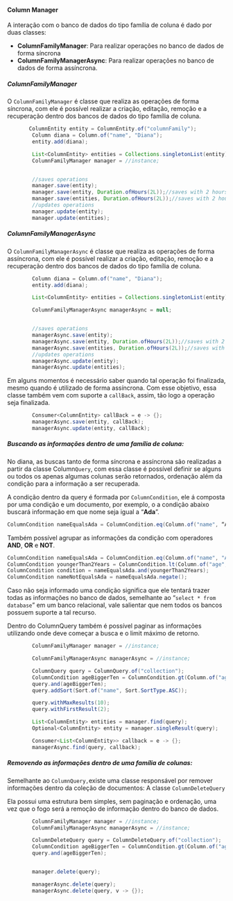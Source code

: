 #### Column Manager

A interação com o banco de dados do tipo família de coluna é dado por duas classes:

* **ColumnFamilyManager**: Para realizar operações no banco de dados de forma síncrona
* **ColumnFamilyManagerAsync**: Para realizar operações no banco de dados de forma assíncrona.

##### **ColumnFamilyManager**

O `ColumnFamilyManager` é classe que realiza as operações de forma síncrona, com ele é possível realizar a criação, editação, remoção e a recuperação dentro dos bancos de dados do tipo família de coluna.

```java
       ColumnEntity entity = ColumnEntity.of("columnFamily");
        Column diana = Column.of("name", "Diana");
        entity.add(diana);

        List<ColumnEntity> entities = Collections.singletonList(entity);
        ColumnFamilyManager manager = //instance;


        //saves operations
        manager.save(entity);
        manager.save(entity, Duration.ofHours(2L));//saves with 2 hours of TTL
        manager.save(entities, Duration.ofHours(2L));//saves with 2 hours of TTL
        //updates operations
        manager.update(entity);
        manager.update(entities);
```

##### ColumnFamilyManagerAsync

O `ColumnFamilyManagerAsync` é classe que realiza as operações de forma assíncrona, com ele é possível realizar a criação, editação, remoção e a recuperação dentro dos bancos de dados do tipo família de coluna.

```java
        Column diana = Column.of("name", "Diana");
        entity.add(diana);

        List<ColumnEntity> entities = Collections.singletonList(entity);

        ColumnFamilyManagerAsync managerAsync = null;


        //saves operations
        managerAsync.save(entity);
        managerAsync.save(entity, Duration.ofHours(2L));//saves with 2 hours of TTL
        managerAsync.save(entities, Duration.ofHours(2L));//saves with 2 hours of TTL
        //updates operations
        managerAsync.update(entity);
        managerAsync.update(entities);
```

Em alguns momentos é necessário saber quando tal operação foi finalizada, mesmo quando é utilizado de forma assíncrona. Com esse objetivo, essa classe também vem com suporte a `callBack`, assim, tão logo a operação seja finalizada.

```java
        Consumer<ColumnEntity> callBack = e -> {};
        managerAsync.save(entity, callBack);
        managerAsync.update(entity, callBack);
```

##### Buscando as informações dentro de uma família de coluna:

##### 

No diana, as buscas tanto de forma síncrona e assíncrona são realizadas a partir da classe Column`Query`, com essa classe é possível definir se alguns ou todos os apenas algumas colunas serão retornados, ordenação além da condição para a informação a ser recuperada.

A condição dentro da query é formada por `ColumnCondition`, ele á composta por uma condição e um documento, por exemplo, o a condição abaixo buscará informação em que nome seja igual a “**Ada**”.

```java
ColumnCondition nameEqualsAda = ColumnCondition.eq(Column.of("name", “Ada”));
```

Também possível agrupar as informações da condição com operadores **AND**, **OR** e **NOT**.

```java
ColumnCondition nameEqualsAda = ColumnCondition.eq(Column.of("name", "Ada"));
ColumnCondition youngerThan2Years = ColumnCondition.lt(Column.of("age", 2));
ColumnCondition condition = nameEqualsAda.and(youngerThan2Years);
ColumnCondition nameNotEqualsAda = nameEqualsAda.negate();
```

Caso não seja informado uma condição significa que ele tentará trazer todas as informações no banco de dados, semelhante ao “`select * from database`” em um banco relacional, vale salientar que nem todos os bancos possuem suporte a tal recurso.

Dentro do ColumnQuery também é possível paginar as informações utilizando onde deve começar a busca e o limit máximo de retorno.

```java
        ColumnFamilyManager manager = //instance;

        ColumnFamilyManagerAsync managerAsync = //instance;

        ColumnQuery query = ColumnQuery.of("collection");
        ColumnCondition ageBiggerTen = ColumnCondition.gt(Column.of("age", 10));
        query.and(ageBiggerTen);
        query.addSort(Sort.of("name", Sort.SortType.ASC));

        query.withMaxResults(10);
        query.withFirstResult(2);

        List<ColumnEntity> entities = manager.find(query);
        Optional<ColumnEntity> entity = manager.singleResult(query);

        Consumer<List<ColumnEntity>> callback = e -> {};
        managerAsync.find(query, callback);
```

##### Removendo as informações dentro de uma família de colunas:

Semelhante ao `ColumnQuery,`existe uma classe responsável por remover informações dentro da coleção de documentos: A classe `ColumnDeleteQuery`

Ela possui uma estrutura bem simples, sem paginação e ordenação, uma vez que o fogo será a remoção de informação dentro do banco de dados.

```java
        ColumnFamilyManager manager = //instance;
        ColumnFamilyManagerAsync managerAsync = //instance;

        ColumnDeleteQuery query = ColumnDeleteQuery.of("collection");
        ColumnCondition ageBiggerTen = ColumnCondition.gt(Column.of("age", 10));
        query.and(ageBiggerTen);


        manager.delete(query);

        managerAsync.delete(query);
        managerAsync.delete(query, v -> {});
```



